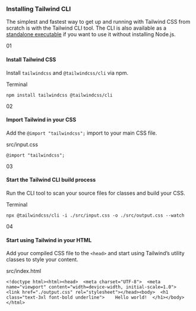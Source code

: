 ### Installing Tailwind CLI

The simplest and fastest way to get up and running with Tailwind CSS from scratch is with the Tailwind CLI tool. The CLI is also available as a [standalone executable](https://github.com/tailwindlabs/tailwindcss/releases/latest) if you want to use it without installing Node.js.

01

#### Install Tailwind CSS

Install `tailwindcss` and `@tailwindcss/cli` via npm.

Terminal

```
npm install tailwindcss @tailwindcss/cli
```

02

#### Import Tailwind in your CSS

Add the `@import "tailwindcss";` import to your main CSS file.

src/input.css

```
@import "tailwindcss";
```

03

#### Start the Tailwind CLI build process

Run the CLI tool to scan your source files for classes and build your CSS.

Terminal

```
npx @tailwindcss/cli -i ./src/input.css -o ./src/output.css --watch
```

04

#### Start using Tailwind in your HTML

Add your compiled CSS file to the `<head>` and start using Tailwind’s utility classes to style your content.

src/index.html

```
<!doctype html><html><head>  <meta charset="UTF-8">  <meta name="viewport" content="width=device-width, initial-scale=1.0">  <link href="./output.css" rel="stylesheet"></head><body>  <h1 class="text-3xl font-bold underline">    Hello world!  </h1></body></html>
```
